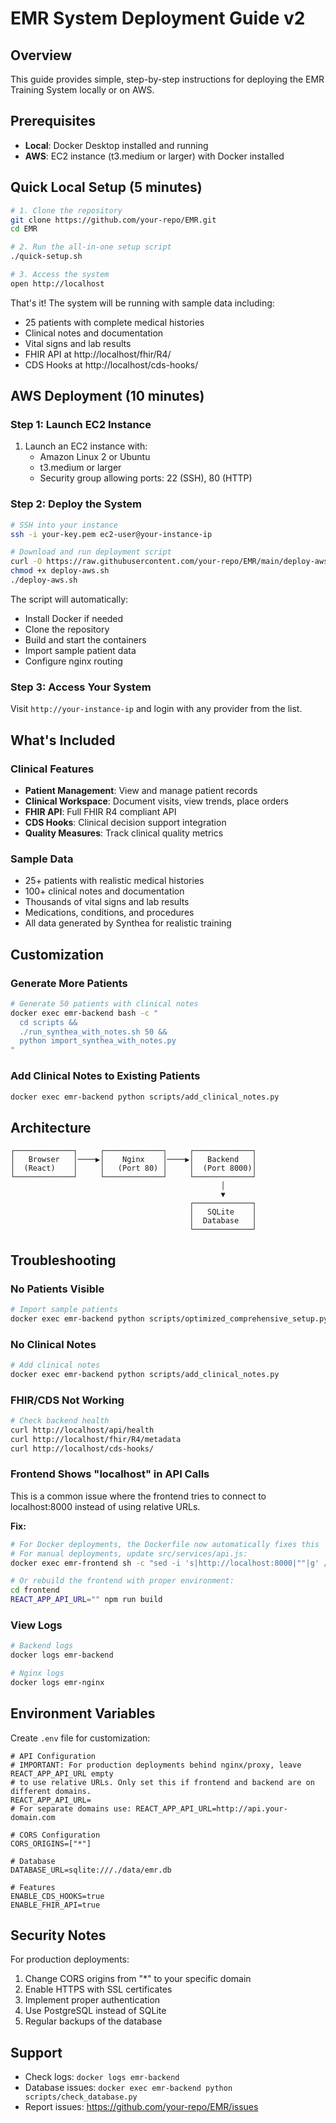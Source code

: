 # EMR System Deployment Guide v2

## Overview

This guide provides simple, step-by-step instructions for deploying the EMR Training System locally or on AWS.

## Prerequisites

- **Local**: Docker Desktop installed and running
- **AWS**: EC2 instance (t3.medium or larger) with Docker installed

## Quick Local Setup (5 minutes)

```bash
# 1. Clone the repository
git clone https://github.com/your-repo/EMR.git
cd EMR

# 2. Run the all-in-one setup script
./quick-setup.sh

# 3. Access the system
open http://localhost
```

That's it! The system will be running with sample data including:
- 25 patients with complete medical histories
- Clinical notes and documentation
- Vital signs and lab results
- FHIR API at http://localhost/fhir/R4/
- CDS Hooks at http://localhost/cds-hooks/

## AWS Deployment (10 minutes)

### Step 1: Launch EC2 Instance

1. Launch an EC2 instance with:
   - Amazon Linux 2 or Ubuntu
   - t3.medium or larger
   - Security group allowing ports: 22 (SSH), 80 (HTTP)

### Step 2: Deploy the System

```bash
# SSH into your instance
ssh -i your-key.pem ec2-user@your-instance-ip

# Download and run deployment script
curl -O https://raw.githubusercontent.com/your-repo/EMR/main/deploy-aws.sh
chmod +x deploy-aws.sh
./deploy-aws.sh
```

The script will automatically:
- Install Docker if needed
- Clone the repository
- Build and start the containers
- Import sample patient data
- Configure nginx routing

### Step 3: Access Your System

Visit `http://your-instance-ip` and login with any provider from the list.

## What's Included

### Clinical Features
- **Patient Management**: View and manage patient records
- **Clinical Workspace**: Document visits, view trends, place orders
- **FHIR API**: Full FHIR R4 compliant API
- **CDS Hooks**: Clinical decision support integration
- **Quality Measures**: Track clinical quality metrics

### Sample Data
- 25+ patients with realistic medical histories
- 100+ clinical notes and documentation
- Thousands of vital signs and lab results
- Medications, conditions, and procedures
- All data generated by Synthea for realistic training

## Customization

### Generate More Patients

```bash
# Generate 50 patients with clinical notes
docker exec emr-backend bash -c "
  cd scripts && 
  ./run_synthea_with_notes.sh 50 &&
  python import_synthea_with_notes.py
"
```

### Add Clinical Notes to Existing Patients

```bash
docker exec emr-backend python scripts/add_clinical_notes.py
```

## Architecture

```
┌─────────────┐     ┌─────────────┐     ┌─────────────┐
│   Browser   │────▶│    Nginx    │────▶│   Backend   │
│  (React)    │     │   (Port 80) │     │  (Port 8000)│
└─────────────┘     └─────────────┘     └─────────────┘
                                               │
                                               ▼
                                        ┌─────────────┐
                                        │   SQLite    │
                                        │  Database   │
                                        └─────────────┘
```

## Troubleshooting

### No Patients Visible
```bash
# Import sample patients
docker exec emr-backend python scripts/optimized_comprehensive_setup.py --patients 25
```

### No Clinical Notes
```bash
# Add clinical notes
docker exec emr-backend python scripts/add_clinical_notes.py
```

### FHIR/CDS Not Working
```bash
# Check backend health
curl http://localhost/api/health
curl http://localhost/fhir/R4/metadata
curl http://localhost/cds-hooks/
```

### Frontend Shows "localhost" in API Calls
This is a common issue where the frontend tries to connect to localhost:8000 instead of using relative URLs.

**Fix:**
```bash
# For Docker deployments, the Dockerfile now automatically fixes this
# For manual deployments, update src/services/api.js:
docker exec emr-frontend sh -c "sed -i 's|http://localhost:8000|""|g' /usr/share/nginx/html/static/js/*.js"

# Or rebuild the frontend with proper environment:
cd frontend
REACT_APP_API_URL="" npm run build
```

### View Logs
```bash
# Backend logs
docker logs emr-backend

# Nginx logs
docker logs emr-nginx
```

## Environment Variables

Create `.env` file for customization:

```env
# API Configuration
# IMPORTANT: For production deployments behind nginx/proxy, leave REACT_APP_API_URL empty
# to use relative URLs. Only set this if frontend and backend are on different domains.
REACT_APP_API_URL=
# For separate domains use: REACT_APP_API_URL=http://api.your-domain.com

# CORS Configuration
CORS_ORIGINS=["*"]

# Database
DATABASE_URL=sqlite:///./data/emr.db

# Features
ENABLE_CDS_HOOKS=true
ENABLE_FHIR_API=true
```

## Security Notes

For production deployments:
1. Change CORS origins from "*" to your specific domain
2. Enable HTTPS with SSL certificates
3. Implement proper authentication
4. Use PostgreSQL instead of SQLite
5. Regular backups of the database

## Support

- Check logs: `docker logs emr-backend`
- Database issues: `docker exec emr-backend python scripts/check_database.py`
- Report issues: https://github.com/your-repo/EMR/issues
